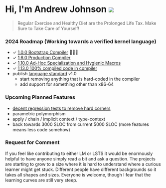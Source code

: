 # Hi, I'm Andrew Johnson ![](https://komarev.com/ghpvc/?username=andrew-johnson-4)

> Regular Exercise and Healthy Diet are the Prolonged Life Tax. Make Sure to Take Care of Yourself!

### 2024 Roadmap (Working towards a verified kernel language)

* ✓ [1.0.0 Bootstrap Compiler](https://github.com/andrew-johnson-4/lambda-mountain/releases/tag/1.0.0) 🥳🎉🎁
* ✓ [1.6.0 Production Compiler](https://github.com/andrew-johnson-4/lambda-mountain/releases/tag/1.6.0)
* ✓ [1.10.0 Ad-Hoc Specialization and Hygienic Macros](https://github.com/andrew-johnson-4/lambda-mountain/releases/tag/1.10.0)
* ✓ [1.13.0 100% compiled code in compiler](https://github.com/andrew-johnson-4/lambda-mountain/releases/tag/1.13.0)
* publish [language standard](https://github.com/andrew-johnson-4/lambda-mountain/wiki/Unopinionated-Philosophy#standards) v1.0
  * start removing anything that is hard-coded in the compiler
  * add support for something other than x86-64

### Upcoming Planned Features
* [decent regression tests to remove hard corners](https://github.com/andrew-johnson-4/lambda-mountain/issues/421)
* parametric polymorphism
* apply / chain / implicit context / type-context
* back towards 3000 SLOC from current 5000 SLOC (more features means less code somehow)

### Request for Comment

If you feel like contributing to either LM or LSTS it would be enormously helpful to have anyone simply read a bit and ask a question. 
The projects are starting to grow to a size where it is hard to understand where a curious learner might get stuck.
Different people have different backgrounds so it takes all shapes and sizes.
Everyone is welcome, though I fear that the learning curves are still very steep.

